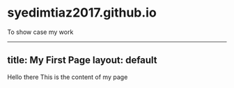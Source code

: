 # syedimtiaz2017.github.io
To show case my work

---
title: My First Page
layout: default
---

Hello there
This is the content of my page
